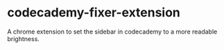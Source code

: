 # codecademy-fixer-extension
A chrome extension to set the sidebar in codecademy to a more readable brightness.
